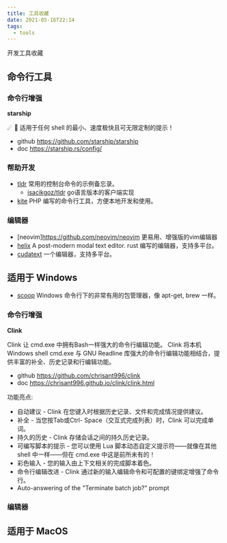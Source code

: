 ```yaml
---
title: 工具收藏
date: 2021-05-16T22:14
tags:
  - tools
---
```


开发工具收藏

## 命令行工具

### 命令行增强

**starship**

☄ 🌌️ 适用于任何 shell 的最小、速度极快且可无限定制的提示！

- github https://github.com/starship/starship
- doc https://starship.rs/config/

### 帮助开发

- [tldr](https://github.com/tldr-pages/tldr) 常用的控制台命令的示例备忘录。
  - [isacikgoz/tldr](https://github.com/isacikgoz/tldr) go语言版本的客户端实现
- [kite](https://github.com/inhere/kite) PHP 编写的命令行工具，方便本地开发和使用。

### 编辑器

- [neovim]https://github.com/neovim/neovim 更易用、增强版的vim编辑器
- [helix](https://github.com/helix-editor/helix) A post-modern modal text editor. rust 编写的编辑器，支持多平台。
- [cudatext](https://cudatext.github.io/index.html)  一个编辑器，支持多平台。

## 适用于 Windows

- [scoop](https://scoop.sh/) Windows 命令行下的非常有用的包管理器，像 apt-get, brew 一样。

### 命令行增强

**Clink**

Clink 让 cmd.exe 中拥有Bash一样强大的命令行编辑功能。
Clink 将本机 Windows shell cmd.exe 与 GNU Readline 库强大的命令行编辑功能相结合，提供丰富的补全、历史记录和行编辑功能。

- github https://github.com/chrisant996/clink
- doc https://chrisant996.github.io/clink/clink.html

功能亮点:
- 自动建议 - Clink 在您键入时根据历史记录、文件和完成情况提供建议。
- 补全 - 当您按Tab或Ctrl- Space（交互式完成列表）时，Clink 可以完成单词。
- 持久的历史 - Clink 存储会话之间的持久历史记录。
- 可编写脚本的提示 - 您可以使用 Lua 脚本动态自定义提示符——就像在其他 shell 中一样——但在 cmd.exe 中这是前所未有的！
- 彩色输入 - 您的输入由上下文相关的完成脚本着色。
- 命令行编辑改进 - Clink 通过新的输入编辑命令和可配置的键绑定增强了命令行。
- Auto-answering of the "Terminate batch job?" prompt

### 编辑器


## 适用于 MacOS


